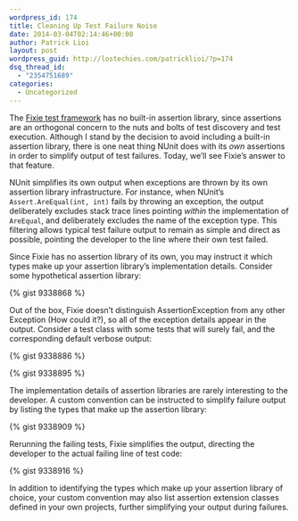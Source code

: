 ```yaml
---
wordpress_id: 174
title: Cleaning Up Test Failure Noise
date: 2014-03-04T02:14:46+00:00
author: Patrick Lioi
layout: post
wordpress_guid: http://lostechies.com/patricklioi/?p=174
dsq_thread_id:
  - "2354751689"
categories:
  - Uncategorized
---
```

The [Fixie test framework](https://github.com/plioi/fixie) has no built-in assertion library, since assertions are an orthogonal concern to the nuts and bolts of test discovery and test execution. Although I stand by the decision to avoid including a built-in assertion library, there is one neat thing NUnit does with its _own_ assertions in order to simplify output of test failures. Today, we&#8217;ll see Fixie&#8217;s answer to that feature.

NUnit simplifies its own output when exceptions are thrown by its own assertion library infrastructure. For instance, when NUnit&#8217;s `Assert.AreEqual(int, int)` fails by throwing an exception, the output deliberately excludes stack trace lines pointing _within_ the implementation of `AreEqual`, and deliberately excludes the name of the exception type. This filtering allows typical test failure output to remain as simple and direct as possible, pointing the developer to the line where their own test failed.

Since Fixie has no assertion library of its own, you may instruct it which types make up your assertion library&#8217;s implementation details. Consider some hypothetical assertion library:

{% gist 9338868 %}

Out of the box, Fixie doesn&#8217;t distinguish AssertionException from any other Exception (How could it?), so all of the exception details appear in the output. Consider a test class with some tests that will surely fail, and the corresponding default verbose output:

{% gist 9338886 %}

{% gist 9338895 %}

The implementation details of assertion libraries are rarely interesting to the developer. A custom convention can be instructed to simplify failure output by listing the types that make up the assertion library:

{% gist 9338909 %}

Rerunning the failing tests, Fixie simplifies the output, directing the developer to the actual failing line of test code:

{% gist 9338916 %}

In addition to identifying the types which make up your assertion library of choice, your custom convention may also list assertion extension classes defined in your own projects, further simplifying your output during failures.